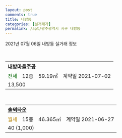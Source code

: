 ```yaml
---
layout: post
comments: true
title: 내방동
categories: [실거래가]
permalink: /apt/광주광역시 서구 내방동
---
```


2021년 07월 06일 내방동 실거래 정보

<script type="text/javascript">
  google.charts.load('current', {'packages':['corechart']});
  google.charts.setOnLoadCallback(drawChart);

  function drawChart() {
    var data = google.visualization.arrayToDataTable([['거래일', '매매', '전월세', '전매'], ['20-07', 7, 7, 0], ['20-08', 27, 8, 0], ['20-09', 13, 6, 0], ['20-10', 13, 3, 0], ['20-11', 14, 7, 0], ['20-12', 19, 5, 0], ['21-01', 12, 8, 0], ['21-02', 19, 5, 0], ['21-03', 21, 10, 0], ['21-04', 19, 9, 0], ['21-05', 11, 6, 0], ['21-06', 10, 6, 0], ['21-07', 1, 2, 0]]);

    var options = {
      title: '최근 유형별 거래량 추이',
      legend: { position: 'bottom' }
    };

    var chart = new google.visualization.LineChart(document.getElementById('columnchart_material'));
    chart.draw(data, (options));
  }
</script>

<div id="columnchart_material" style="width: 95%; margin-left: -35px; display: block"></div>
<br>
<table>
  <tr>
    <td colspan="4" style="font-weight: bold;"><a href="https://search.naver.com/search.naver?query=내방동 내방마을주공">내방마을주공</a></td>
  </tr>
    
  <tr>
    <td><a style="color: darkgreen">전세</a></td>
    <td>12층</td>
    <td>59.19㎡</td>
    <td>계약일 2021-07-02</td>
  </tr>
  <tr>
    <td colspan="4">13,500</td>
  </tr>
    
</table>
<br>
<table>
  <tr>
    <td colspan="4" style="font-weight: bold;"><a href="https://search.naver.com/search.naver?query=솔뫼타운">솔뫼타운</a></td>
  </tr>
    
  <tr>
    <td><a style="color: darkgoldenrod">월세</a></td>
    <td>15층</td>
    <td>46.365㎡</td>
    <td>계약일 2021-06-27</td>
  </tr>
  <tr>
    <td colspan="4">40 (1,000)</td>
  </tr>
    
</table>
    